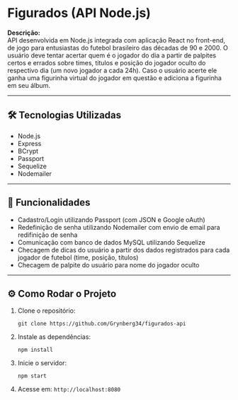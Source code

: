 
# Figurados (API Node.js)

**Descrição:**  
API desenvolvida em Node.js integrada com aplicação React no front-end, de jogo para entusiastas do futebol brasileiro das décadas de 90 e 2000. O usuário deve tentar acertar quem é o jogador do dia a partir de palpites certos e errados sobre times, títulos e posição do jogador oculto do respectivo dia (um novo jogador a cada 24h). Caso o usuário acerte ele ganha uma figurinha virtual do jogador em questão e adiciona a figurinha em seu álbum. 

---

## 🛠 Tecnologias Utilizadas

- Node.js
- Express
- BCrypt
- Passport
- Sequelize
- Nodemailer
 
---

## 🚀 Funcionalidades

- Cadastro/Login utilizando Passport (com JSON e Google oAuth)
- Redefinição de senha utilizando Nodemailer com envio de email para redifinição de senha
- Comunicação com banco de dados MySQL utilizando Sequelize
- Checagem de dicas do usuário a partir dos dados registrados para cada jogador de futebol (time, posição, títulos)
- Checagem de palpite do usuário para nome do jogador oculto


---

## ⚙️ Como Rodar o Projeto

1. Clone o repositório:  
   ```
   git clone https://github.com/Grynberg34/figurados-api
   ```
2. Instale as dependências:  
   ```
   npm install
   ```
3. Inicie o servidor:  
   ```
   npm start
   ```
4. Acesse em: `http://localhost:8080`
